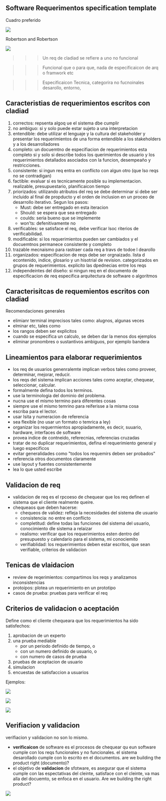## Software Requerimentos specification template

Cuadro preferido

![](../asseets/specificacion.png)

Robertson and Robertson

![](../asseets/templtae2.png)

>>> Un req de cladiad se refiere a uno no funcional

>>> Funcional que o para que, nada de especificaicon de arq o framwork etc

>>> Especificaicon Tecnica, categorira no fucnoinales desarollo, entorno,

## Caracteristias de requerimientos escritos con cladiad
1. correctos: repsenta algoq ue el sistema dbe cumplir
2. no ambiguo: si y solo puede estar sujeto a una interpretacion
3. entendible: debe utilizar el lenguaje y la cultura del stakeholder y presentar los requerimientos de una forma entendible a los stakeholders y a los desarrolladores
4. completo: un docuemtno de especifiacion de requerimientos esta completo si y solo si describe todos los querimientos de usuario y los requerimientos detallados asociados con la funcion, desempeaño y restricciones.
5. consistente: si ingun req entra en conflicto con algun otro (que lso reqs no se contradigan)
6. factible: evaluar si es tecnicamente posible su implementacion. realizable, presupuestario, planificaicon tiempo
7. priorizados: utilizando atributos del req se debe determinar si debe ser incluido al final de propducto y el orden de inclusion en un proceo de desarrollo iterativo. Segun los pasos:
   - Must: debe ser entregado en esta iteracion
   - Should: se espera que sea entregado
   - coulds: seria bueno que se implemente
   - won'ts: defenitivamente no
8. verificables: se satisface el req, debe verificar lsoc riterios de verificabilidad.
9.  modificable: si los requerimientos pueden ser cambiados y el docuemtnos permanece consistente y completo
10. trazable mecnaismo para rastraer cada req a travs de todoe l dearollo
11. organizados: especificacion de reqs debe ser orgnaizado. lista d econtenido, indice, glosario y un hisotrial de revision. categorizados en grupos de requerimientos. explicito las dpednecias entre los reqs
12. independeintes del diseño: si ningun req en el documento de especificacion de req especifica arquitectura de software o algoritmos

## Caracterisitcas de requemientos escritos con cladiad

Recomendaciones generales
- elimianr terminal imprecisos tales como: alugnos, algunas veces
- elminar etc, tales como
- los rangos deben ser explicitos
- cuando se especifica un calculo, se deben dar la menos dos ejemplos
- eliminar pronombres o sustantivos ambiguos, por ejemplo bandera

## Lineamientos para elaborar requerimientos

- los req de usuarios genenralemte implican verbos tales como proveer, determinar, mejorar, reducir.
- los reqs del sistema implican acciones tales como aceptar, chequear, seleccionar, calcular.
- formalmente defina todos los terminos.
- use la terminologia del dominio del problema.
- nucna use el mismo termino para diferentes cosas
- siempre use el mismo temrino para reiferisse a la misma cosa
- escriba para el lector.
- usar lsita y numeracion de referencia
- sea flexible (no usar un formato o temrica a ley)
- organizar los requermientos apropiadamente, es decir, suuario, hardware, interfaces de software
- provea indice de contneido, referecnias, referencias cruzadas
- tratar de no duplicar requerimientos, defina el requerimiento general y luego especificos
- evitar generalidades como "todos los requemirs deben ser probados"
- referencia otros documentos claramente
- use layout y fuentes consistentemente
- lea lo que usted escribe

## Validacion de req

- validacion de req es el rpcoeso de chequear que los req definen el sistema que el cliente realmente queire.
- chequeaos que deben hacerse:
  - chequeos de validez: refleja la necesidades del sistema dle usuario
  - consistencia: no entre en conflicto
  - completitud: define todas las funciones del sistema del usuario, conocimiento dle sistema a relaizar
  - realismo: verificar que los requerimientos esten dentro del presupuesto y calendario para el sistema, mi conociemito
  - verifiablidad: los requerimientos deben estar escritos, que sean verifiable, criterios de validacion

## Tenicas de vlaidacion

- review de reqerimientos: compartimos los reqs y analizamos inconsistencias
- protoipos: plotea un requerimiento en un prototipo
- casos de prueba: pruebas para verificar el req

## Criterios de validacion o aceptación

Define como el cliente chequeara que los requerimientos ha sido satisfechos:
1. aprobacion de un experto
2. una prueba mediable
   - por un periodo definido de tiempo, o
   - con un numero definido de usuario, o
   - con numero de casos de prueba
3. pruebas de aceptacion de usuario
4. simulacion
5. encuestas de satisfaccion a usuarios

Ejemplos:

![](../asseets/req-val.png)

![](../asseets/val-3.png)

![](../asseets/val-4.png)

## Verifiacion y validacion
verifiacion y validacion no son lo mismo.

- **verificaicon** de software es el procesos de chequear qu eun software cumple con los reqs funcionales y no funcionales. el sistema desarollado cumple con lo escrito en el documentos.  are we building the product right (documento)?
- el objetivo de **validacion** de sfotware, es asegurar que el sistema cumple con las espectativas del cleinte, satisface con el cleinte, va mas alla del docuemto, se enfoca en el usuario. Are we building the right product?

![](../asseets/v-v.png)
